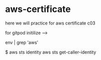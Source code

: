 # aws-certificate
here we will practice for aws certificate c03


<!--  gp init     ----> for gitpod initilize -->
env | grep 'aws'

 $ aws sts identity
 aws sts get-caller-identity
 
 <!-- gp env AWS_ACCESS_KEY_ID=AKIAV46LQFHYS
     gp env AWS_SECRET_ACCESS_KEY=dL3hMr+4Fqzc2mcspQ
     gp env AWS_DEFAULT_REGION=ap-south-1 -->
 <!--  find aws env vars from google use it to loghin the credential -->
<!--  aws auto prompt configure-->